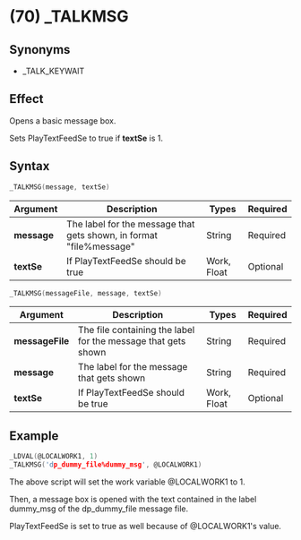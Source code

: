# (70) _TALKMSG

## Synonyms

- _TALK_KEYWAIT

## Effect

Opens a basic message box.

Sets PlayTextFeedSe to true if **textSe** is 1.

## Syntax

```c
_TALKMSG(message, textSe)
```

| Argument | Description | Types | Required |
| - | - | - | - |
| **message** | The label for the message that gets shown, in format "file%message" | String | Required |
| **textSe** | If PlayTextFeedSe should be true | Work, Float | Optional |

```c
_TALKMSG(messageFile, message, textSe)
```

| Argument | Description | Types | Required |
| - | - | - | - |
| **messageFile** | The file containing the label for the message that gets shown | String | Required |
| **message** | The label for the message that gets shown | String | Required |
| **textSe** | If PlayTextFeedSe should be true | Work, Float | Optional |

## Example

```c
_LDVAL(@LOCALWORK1, 1)
_TALKMSG('dp_dummy_file%dummy_msg', @LOCALWORK1)
```

The above script will set the work variable @LOCALWORK1 to 1.

Then, a message box is opened with the text contained in the label dummy_msg of the dp_dummy_file message file.

PlayTextFeedSe is set to true as well because of @LOCALWORK1's value.
